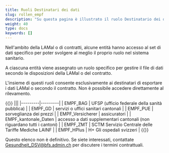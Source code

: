 ```yaml
---
title: Ruoli Destinatari dei dati
slug: rollen_empf
description: "Su questa pagina è illustrato il ruolo Destinatario dei dati (EMPF)."
weight: 40
type: docs
keywords: []
---
```


Nell'ambito della LAMal o di contratti, alcune entità hanno accesso al set di dati specifico per poter svolgere al meglio il proprio ruolo nel sistema sanitario. 

A ciascuna entità viene assegnato un ruolo specifico per gestire il file di dati secondo le disposizioni della LAMal o del contratto.

L'insieme di questi ruoli consente esclusivamente ai destinatari di esportare i dati LAMal o secondo il contratto. Non è possibile accedere direttamente al rilevamento. 

{{<markdown>}}
|||
|---------|---------|
| EMPF_BAG | UFSP (ufficio federale della sanità pubblica) |
| EMPF_GD | servizi o uffici sanitari cantonali |
| EMPF_PUE | sorveglianza dei prezzi |
| EMPF_Versicherer | assicuratori |
| EMPF_kantonale_Daten | accesso a dati supplementari cantonali (non riguardano tutti i cantoni) |
| EMPF_ZMT | SCTM Servizio Centrale delle Tariffe Mediche LAINF | 
| EMPF_HPlus | H+ Gli ospedali svizzeri |
{{</markdown>}}

Questo elenco non è definitivo. Se siete interessati, contattate <Gesundheit_DSV@bfs.admin.ch> per discutere i termini contrattuali.
